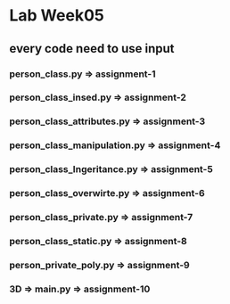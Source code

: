 # Lab Week05

## every code need to use input

### person_class.py => assignment-1
### person_class_insed.py => assignment-2
### person_class_attributes.py => assignment-3
### person_class_manipulation.py => assignment-4
### person_class_Ingeritance.py => assignment-5
### person_class_overwirte.py => assignment-6
### person_class_private.py => assignment-7
### person_class_static.py => assignment-8
### person_private_poly.py => assignment-9
### 3D => main.py => assignment-10
